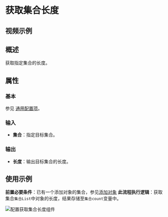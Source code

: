 # 获取集合长度

## 视频示例

## 概述

获取指定集合的长度。

## 属性

### 基本

参见 [通用配置项](../../Appendix/CommonConfigurationItems.md)。

### 输入

- **集合**：指定目标集合。

### 输出

- **长度**：输出目标集合的长度。

## 使用示例

**前置必要条件**：已有一个添加对象的集合，参见[添加对象](../CollectionProcessing/AddToCollectionActivity.md)
**此流程执行逻辑**：获取集合`集合List`中对象的长度，结果存储至`集合count`变量中。

![配置获取集合长度组件](https://docimages.blob.core.chinacloudapi.cn/images/Activities/GetLengthOfCollectionActivity1.png)
